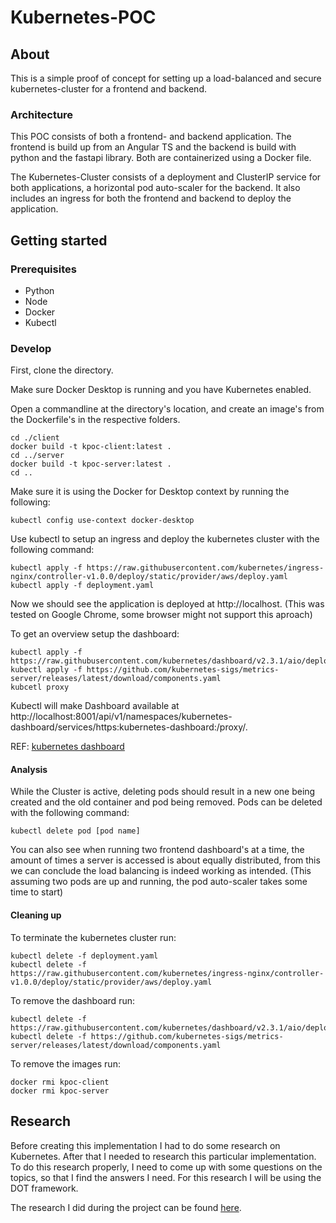 # Kubernetes-POC

## About

This is a simple proof of concept for setting up a load-balanced and secure kubernetes-cluster for a frontend and backend.

### Architecture

This POC consists of both a frontend- and backend application. The frontend is build up from an Angular TS and the backend is build with python and the fastapi library. Both are containerized using a Docker file.

The Kubernetes-Cluster consists of a deployment and ClusterIP service for both applications, a horizontal pod auto-scaler for the backend. It also includes an ingress for both the frontend and backend to deploy the application.

## Getting started

### Prerequisites

- Python
- Node
- Docker
- Kubectl

### Develop

First, clone the directory.

Make sure Docker Desktop is running and you have Kubernetes enabled.

Open a commandline at the directory's location, and create an image's from the Dockerfile's in the respective folders.
```commandline
cd ./client
docker build -t kpoc-client:latest .
cd ../server
docker build -t kpoc-server:latest .
cd ..
```

Make sure it is using the Docker for Desktop context by running the following:
```commandline
kubectl config use-context docker-desktop
```

Use kubectl to setup an ingress and deploy the kubernetes cluster with the following command:
```commandline
kubectl apply -f https://raw.githubusercontent.com/kubernetes/ingress-nginx/controller-v1.0.0/deploy/static/provider/aws/deploy.yaml
kubectl apply -f deployment.yaml
```

Now we should see the application is deployed at http://localhost.
(This was tested on Google Chrome, some browser might not support this aproach)

To get an overview setup the dashboard:
```commandline
kubectl apply -f https://raw.githubusercontent.com/kubernetes/dashboard/v2.3.1/aio/deploy/recommended.yaml
kubectl apply -f https://github.com/kubernetes-sigs/metrics-server/releases/latest/download/components.yaml
kubcetl proxy
```
Kubectl will make Dashboard available at http://localhost:8001/api/v1/namespaces/kubernetes-dashboard/services/https:kubernetes-dashboard:/proxy/.

REF: [kubernetes dashboard](https://www.replex.io/blog/how-to-install-access-and-add-heapster-metrics-to-the-kubernetes-dashboard)

#### Analysis

While the Cluster is active, deleting pods should result in a new one being created and the old container and pod being removed. Pods can be deleted with the following command:
```commandline
kubectl delete pod [pod name]
```

You can also see when running two frontend dashboard's at a time, the amount of times a server is accessed is about equally distributed, from this we can conclude the load balancing is indeed working as intended. (This assuming two pods are up and running, the pod auto-scaler takes some time to start)

#### Cleaning up

To terminate the kubernetes cluster run:
```commandline
kubectl delete -f deployment.yaml
kubectl delete -f https://raw.githubusercontent.com/kubernetes/ingress-nginx/controller-v1.0.0/deploy/static/provider/aws/deploy.yaml
```

To remove the dashboard run:
```commandline
kubectl delete -f https://raw.githubusercontent.com/kubernetes/dashboard/v2.3.1/aio/deploy/recommended.yaml
kubectl delete -f https://github.com/kubernetes-sigs/metrics-server/releases/latest/download/components.yaml
```

To remove the images run:
```commandline
docker rmi kpoc-client
docker rmi kpoc-server
```

## Research
Before creating this implementation I had to do some research on Kubernetes. After that I needed to research this particular implementation. To do this research properly, I need to come up with some questions on the topics, so that I find the answers I need. For this research I will be using the DOT framework.

The research I did during the project can be found [here](https://www.overleaf.com/read/ryrqzzqjwrwy).
